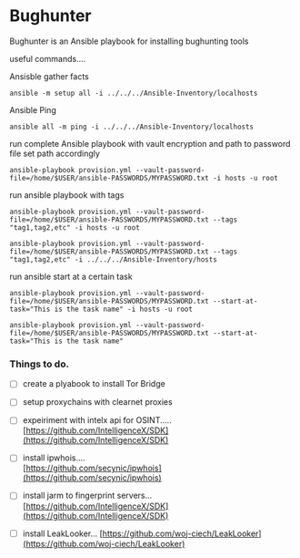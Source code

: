 # Bughunter

Bughunter is an Ansible playbook for installing bughunting tools

useful commands....

Ansisble gather facts

```
ansible -m setup all -i ../../../Ansible-Inventory/localhosts 
```
Ansible Ping

```
ansible all -m ping -i ../../../Ansible-Inventory/localhosts 
```

run complete Ansible playbook with vault encryption and path to password file set path accordingly

```
ansible-playbook provision.yml --vault-password-file=/home/$USER/ansible-PASSWORDS/MYPASSWORD.txt -i hosts -u root 
```

run ansible playbook with tags

```
ansible-playbook provision.yml --vault-password-file=/home/$USER/ansible-PASSWORDS/MYPASSWORD.txt --tags "tag1,tag2,etc" -i hosts -u root 

ansible-playbook provision.yml --vault-password-file=/home/$USER/ansible-PASSWORDS/MYPASSWORD.txt --tags "tag1,tag2,etc" -i ../../../Ansible-Inventory/hosts
```

run ansible start at a certain task
```
ansible-playbook provision.yml --vault-password-file=/home/$USER/ansible-PASSWORDS/MYPASSWORD.txt --start-at-task="This is the task name" -i hosts -u root

ansible-playbook provision.yml --vault-password-file=/home/$USER/ansible-PASSWORDS/MYPASSWORD.txt --start-at-task="This is the task name" 
```

### Things to do.
- [ ] create a plyabook to install Tor Bridge
- [ ] setup proxychains with clearnet proxies
- [ ] expeiriment with intelx api for OSINT.....
[https://github.com/IntelligenceX/SDK](https://github.com/IntelligenceX/SDK)
- [ ] install ipwhois....  
[https://github.com/secynic/ipwhois](https://github.com/secynic/ipwhois)
- [ ] install jarm to fingerprint servers...
[https://github.com/IntelligenceX/SDK](https://github.com/IntelligenceX/SDK)
- [ ] install LeakLooker...
[https://github.com/woj-ciech/LeakLooker](https://github.com/woj-ciech/LeakLooker)











